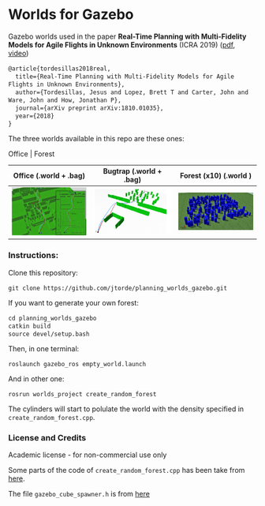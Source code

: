 
# Worlds for Gazebo #

Gazebo worlds used in the paper **Real-Time Planning with Multi-Fidelity Models for Agile Flights in Unknown Environments** (ICRA 2019) ([pdf](https://arxiv.org/abs/1810.01035), [video](https://www.youtube.com/watch?v=E4V2_B8x-UI))

```
@article{tordesillas2018real,
  title={Real-Time Planning with Multi-Fidelity Models for Agile Flights in Unknown Environments},
  author={Tordesillas, Jesus and Lopez, Brett T and Carter, John and Ware, John and How, Jonathan P},
  journal={arXiv preprint arXiv:1810.01035},
  year={2018}
}
```

The three worlds available in this repo are these ones:

Office                    |  Forest



Office (.world + .bag)     |  Bugtrap (.world + .bag)  |  Forest (x10) (.world )
:-------------------------:|:-------------------------:|:-------------------------:
![](./imgs/office.png)     |  ![](./imgs/bugtrap.png)  |  ![](./imgs/forest.png) 

### Instructions:
Clone this repository:
```
git clone https://github.com/jtorde/planning_worlds_gazebo.git
```

If you want to generate your own forest:
```
cd planning_worlds_gazebo
catkin build
source devel/setup.bash 
```
Then, in one terminal:
```
roslaunch gazebo_ros empty_world.launch
```
And in other one:
```
rosrun worlds_project create_random_forest
```

The cylinders will start to polulate the world with the density specified in `create_random_forest.cpp`.


### License and Credits
Academic license - for non-commercial use only

Some parts of the code of `create_random_forest.cpp` has been take from [here](https://github.com/ethz-asl/mav_voxblox_planning/blob/master/mav_planning_benchmark/src/local_planning_benchmark.cpp).

The file `gazebo_cube_spawner.h` is from [here](https://github.com/JenniferBuehler/gazebo-pkgs/blob/master/gazebo_test_tools/include/gazebo_test_tools/gazebo_cube_spawner.h)
